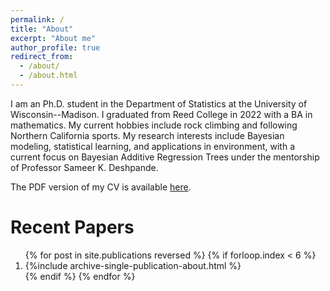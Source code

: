```yaml
---
permalink: /
title: "About"
excerpt: "About me"
author_profile: true
redirect_from: 
  - /about/
  - /about.html
---
```


I am an Ph.D. student in the Department of Statistics at the University of Wisconsin--Madison.  I graduated from Reed College in 2022 with a BA in mathematics. My current hobbies include rock climbing and following Northern California sports. My research interests include Bayesian modeling, statistical learning, and applications in environment, with a current focus on Bayesian Additive Regression Trees under the mentorship of Professor Sameer K. Deshpande. 

The PDF version of my CV is available [here](https://paulhnguyen.github.io/files/PH-Nguyen_cv.pdf).


Recent Papers
======

<ol>{% for post in site.publications reversed %}
  {% if forloop.index < 6  %}
   <li> {%include archive-single-publication-about.html %}</li>
  {% endif %}
{% endfor %}</ol>

